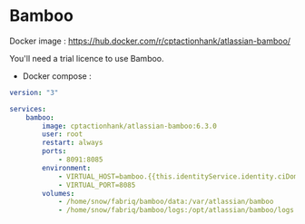 Bamboo
===================

Docker image : https://hub.docker.com/r/cptactionhank/atlassian-bamboo/

You'll need a trial licence to use Bamboo.

* Docker compose :

```yml
version: "3"

services:
    bamboo:
        image: cptactionhank/atlassian-bamboo:6.3.0
        user: root
        restart: always
        ports:
            - 8091:8085
        environment:
            - VIRTUAL_HOST=bamboo.{{this.identityService.identity.ciDomain}}
            - VIRTUAL_PORT=8085              
        volumes:
            - /home/snow/fabriq/bamboo/data:/var/atlassian/bamboo
            - /home/snow/fabriq/bamboo/logs:/opt/atlassian/bamboo/logs

```